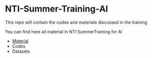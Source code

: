 # NTI-Summer-Training-AI
This repo will contain the codes and materials discussed in the training

You can find here all material in NTI SummerTraining for AI
- [Material](https://github.com/mohmmedelfateh/NTI-Summer-Training-AI/tree/main/Material)
- Codes
- Datasets
